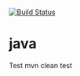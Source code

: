 [![Build Status](https://travis-ci.org/ashwinikb/learn-java.svg?branch=master)](https://travis-ci.org/ashwinikb/learn-java)
# java

Test
mvn clean test
